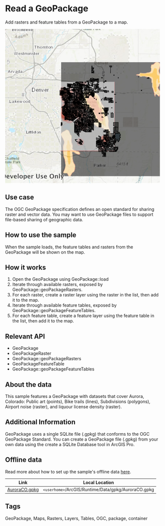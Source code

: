 # Read a GeoPackage

Add rasters and feature tables from a GeoPackage to a map.

![](screenshot.png)

## Use case
The OGC GeoPackage specification defines an open standard for sharing raster and vector data. You may want to use GeoPackage files to support file-based sharing of geographic data.

## How to use the sample
When the sample loads, the feature tables and rasters from the GeoPackage will be shown on the map.

## How it works
1. Open the GeoPackage using GeoPackage::load
2. Iterate through available rasters, exposed by GeoPackage::geoPackageRasters.
3. For each raster, create a raster layer using the raster in the list, then add it to the map.
4. Iterate through available feature tables, exposed by GeoPackage::geoPackageFeatureTables.
5. For each feature table, create a feature layer using the feature table in the list, then add it to the map.

## Relevant API
- GeoPackage
- GeoPackageRaster
- GeoPackage::geoPackageRasters
- GeoPackageFeatureTable
- GeoPackage::geoPackageFeatureTables

## About the data
This sample features a GeoPackage with datasets that cover Aurora, Colorado: Public art (points), Bike trails (lines), Subdivisions (polygons), Airport noise (raster), and liquour license density (raster).

## Additional Information
GeoPackage uses a single SQLite file (.gpkg) that conforms to the OGC GeoPackage Standard. You can create a GeoPackage file (.gpkg) from your own data using the create a SQLite Database tool in ArcGIS Pro.

## Offline data
Read more about how to set up the sample's offline data [here](http://links.esri.com/ArcGISRuntimeQtSamples).

Link | Local Location
---------|-------|
|[AuroraCO.gpkg](https://www.arcgis.com/home/item.html?id=68ec42517cdd439e81b036210483e8e7)| `<userhome>`/ArcGIS/Runtime/Data/gpkg/AuroraCO.gpkg |

## Tags
GeoPackage, Maps, Rasters, Layers, Tables, OGC, package, container
